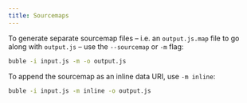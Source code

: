 ```yaml
---
title: Sourcemaps
---
```


To generate separate sourcemap files – i.e. an `output.js.map` file to go along with `output.js` – use the `--sourcemap` or `-m` flag:

```bash
buble -i input.js -m -o output.js
```

To append the sourcemap as an inline data URI, use `-m inline`:

```bash
buble -i input.js -m inline -o output.js
```
